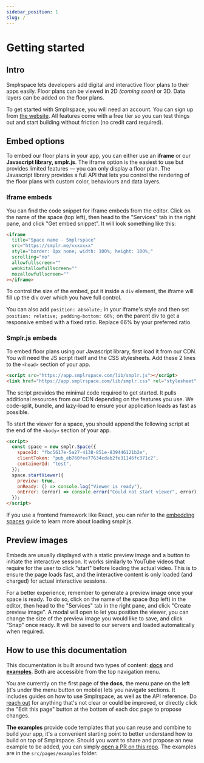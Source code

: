 ```yaml
---
sidebar_position: 1
slug: /
---
```


# Getting started

## Intro

Smplrspace lets developers add digital and interactive floor plans to their apps easily. Floor plans can be viewed in 2D _(coming soon)_ or 3D. Data layers can be added on the floor plans.

To get started with Smplrspace, you will need an account. You can sign up from [the website](https://www.smplrspace.com). All features come with a free tier so you can test things out and start building without friction (no credit card required).

## Embed options

To embed our floor plans in your app, you can either use an **iframe** or our **Javascript library, smplr.js**. The iframe option is the easiest to use but provides limited features — you can only display a floor plan. The Javascript library provides a full API that lets you control the rendering of the floor plans with custom color, behaviours and data layers.

### Iframe embeds

You can find the code snippet for iframe embeds from the editor. Click on the name of the space (top left), then head to the "Services" tab in the right pane, and click "Get embed snippet". It will look something like this:

```html
<iframe
  title="Space name - Smplrspace"
  src="https://smplr.me/xxxxxxx"
  style="border: 0px none; width: 100%; height: 100%;"
  scrolling="no"
  allowfullscreen=""
  webkitallowfullscreen=""
  mozallowfullscreen=""
></iframe>
```

To control the size of the embed, put it inside a `div` element, the iframe will fill up the div over which you have full control.

You can also add `position: absolute;` in your iframe's style and then set `position: relative; padding-bottom: 66%;` on the parent div to get a responsive embed with a fixed ratio. Replace 66% by your preferred ratio.

### Smplr.js embeds

To embed floor plans using our Javascript library, first load it from our CDN. You will need the JS script itself and the CSS stylesheets. Add these 2 lines to the `<head>` section of your app.

```html
<script src="https://app.smplrspace.com/lib/smplr.js"></script>
<link href="https://app.smplrspace.com/lib/smplr.css" rel="stylesheet" />
```

The script provides the minimal code required to get started. It pulls additional resources from our CDN depending on the features you use. We code-split, bundle, and lazy-load to ensure your application loads as fast as possible.

To start the viewer for a space, you should append the following script at the end of the `<body>` section of your app.

```html
<script>
  const space = new smplr.Space({
    spaceId: "fbc5617e-5a27-4138-851e-839446121b2e",
    clientToken: "pub_eb760fee77634cdab2fe31146fc371c2",
    containerId: "test",
  });
  space.startViewer({
    preview: true,
    onReady: () => console.log("Viewer is ready"),
    onError: (error) => console.error("Could not start viewer", error),
  });
</script>
```

If you use a frontend framework like React, you can refer to the [embedding spaces](/guides/embedding.md) guide to learn more about loading smplr.js.

## Preview images

Embeds are usually displayed with a static preview image and a button to initiate the interactive session. It works similarly to YouTube videos that require for the user to click "start" before loading the actual video. This is to ensure the page loads fast, and the interactive content is only loaded (and charged) for actual interactive sessions.

For a better experience, remember to generate a preview image once your space is ready. To do so, click on the name of the space (top left) in the editor, then head to the "Services" tab in the right pane, and click "Create preview image". A modal will open to let you position the viewer, you can change the size of the preview image you would like to save, and click "Snap" once ready. It will be saved to our servers and loaded automatically when required.

## How to use this documentation

This documentation is built around two types of content: **[docs](/)** and **[examples](/examples)**. Both are accessible from the top navigation menu.

You are currently on the first page of **the docs**, the menu pane on the left (it's under the menu button on mobile) lets you navigate sections. It includes guides on how to use Smplrspace, as well as the API reference. Do [reach out](https://www.smplrspace.com/support) for anything that's not clear or could be improved, or directly click the "Edit this page" button at the bottom of each doc page to propose changes.

**The examples** provide code templates that you can reuse and combine to build your app, it's a convenient starting point to better understand how to build on top of Smplrspace. Should you want to share and propose an new example to be added, you can simply [open a PR on this repo](https://github.com/smplrspace/docs). The examples are in the `src/pages/examples` folder.
